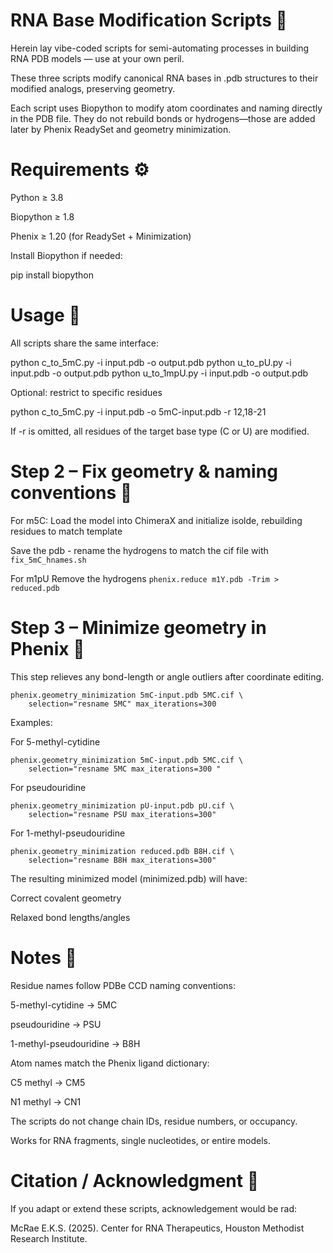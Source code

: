 # RNA Base Modification Scripts 🧬 

Herein lay vibe-coded scripts for semi-automating processes in building RNA PDB models — use at your own peril.

These three scripts modify canonical RNA bases in .pdb structures to their modified analogs, preserving geometry.

Each script uses Biopython to modify atom coordinates and naming directly in the PDB file.
They do not rebuild bonds or hydrogens—those are added later by Phenix ReadySet and geometry minimization.

# Requirements ⚙️ 

Python ≥ 3.8

Biopython ≥ 1.8

Phenix ≥ 1.20 (for ReadySet + Minimization)

Install Biopython if needed:

pip install biopython

# Usage 🚀 

All scripts share the same interface:

python c_to_5mC.py -i input.pdb -o output.pdb
python u_to_pU.py  -i input.pdb -o output.pdb
python u_to_1mpU.py -i input.pdb -o output.pdb


Optional: restrict to specific residues

python c_to_5mC.py -i input.pdb -o 5mC-input.pdb -r 12,18-21


If -r is omitted, all residues of the target base type (C or U) are modified.

# Step 2 – Fix geometry & naming conventions 🔧

For m5C:
Load the model into ChimeraX and initialize isolde, rebuilding residues to match template

Save the pdb - rename the hydrogens to match the cif file with 
`fix_5mC_hnames.sh`

For m1pU
Remove the hydrogens
`phenix.reduce m1Y.pdb -Trim > reduced.pdb`

 
# Step 3 – Minimize geometry in Phenix 🔧

This step relieves any bond-length or angle outliers after coordinate editing.

```
phenix.geometry_minimization 5mC-input.pdb 5MC.cif \
    selection="resname 5MC" max_iterations=300
```


Examples:

For 5-methyl-cytidine
```
phenix.geometry_minimization 5mC-input.pdb 5MC.cif \
    selection="resname 5MC max_iterations=300 "
```

For pseudouridine
```
phenix.geometry_minimization pU-input.pdb pU.cif \
    selection="resname PSU max_iterations=300"
```

For 1-methyl-pseudouridine
```
phenix.geometry_minimization reduced.pdb B8H.cif \
    selection="resname B8H max_iterations=300"
```


The resulting minimized model (minimized.pdb) will have:

Correct covalent geometry

Relaxed bond lengths/angles

# Notes 🧠 

Residue names follow PDBe CCD naming conventions:

5-methyl-cytidine → 5MC

pseudouridine → PSU

1-methyl-pseudouridine → B8H

Atom names match the Phenix ligand dictionary:

C5 methyl → CM5

N1 methyl → CN1

The scripts do not change chain IDs, residue numbers, or occupancy.

Works for RNA fragments, single nucleotides, or entire models.

# Citation / Acknowledgment 📜 

If you adapt or extend these scripts, acknowledgement would be rad:

McRae E.K.S. (2025).
Center for RNA Therapeutics, Houston Methodist Research Institute.
